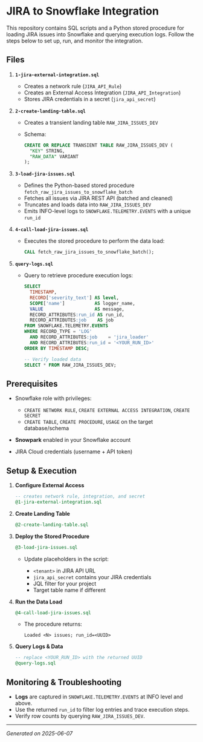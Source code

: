 # JIRA to Snowflake Integration

This repository contains SQL scripts and a Python stored procedure for loading JIRA issues into Snowflake and querying execution logs. Follow the steps below to set up, run, and monitor the integration.

## Files

1. **`1-jira-external-integration.sql`**

   * Creates a network rule (`JIRA_API_Rule`)
   * Creates an External Access Integration (`JIRA_API_Integration`)
   * Stores JIRA credentials in a secret (`jira_api_secret`)

2. **`2-create-landing-table.sql`**

   * Creates a transient landing table `RAW_JIRA_ISSUES_DEV`
   * Schema:

     ```sql
     CREATE OR REPLACE TRANSIENT TABLE RAW_JIRA_ISSUES_DEV (
       "KEY" STRING,
       "RAW_DATA" VARIANT
     );
     ```

3. **`3-load-jira-issues.sql`**

   * Defines the Python-based stored procedure `fetch_raw_jira_issues_to_snowflake_batch`
   * Fetches all issues via JIRA REST API (batched and cleaned)
   * Truncates and loads data into `RAW_JIRA_ISSUES_DEV`
   * Emits INFO-level logs to `SNOWFLAKE.TELEMETRY.EVENTS` with a unique `run_id`

4. **`4-call-load-jira-issues.sql`**

   * Executes the stored procedure to perform the data load:

     ```sql
     CALL fetch_raw_jira_issues_to_snowflake_batch();
     ```

5. **`query-logs.sql`**

   * Query to retrieve procedure execution logs:

     ```sql
     SELECT
       TIMESTAMP,
       RECORD['severity_text'] AS level,
       SCOPE['name']           AS logger_name,
       VALUE                   AS message,
       RECORD_ATTRIBUTES:run_id AS run_id,
       RECORD_ATTRIBUTES:job    AS job
     FROM SNOWFLAKE.TELEMETRY.EVENTS
     WHERE RECORD_TYPE = 'LOG'
       AND RECORD_ATTRIBUTES:job    = 'jira_loader'
       AND RECORD_ATTRIBUTES:run_id = '<YOUR_RUN_ID>'
     ORDER BY TIMESTAMP DESC;

     -- Verify loaded data
     SELECT * FROM RAW_JIRA_ISSUES_DEV;
     ```

## Prerequisites

* Snowflake role with privileges:

  * `CREATE NETWORK RULE`, `CREATE EXTERNAL ACCESS INTEGRATION`, `CREATE SECRET`
  * `CREATE TABLE`, `CREATE PROCEDURE`, `USAGE` on the target database/schema
* **Snowpark** enabled in your Snowflake account
* JIRA Cloud credentials (username + API token)

## Setup & Execution

1. **Configure External Access**

   ```sql
   -- creates network rule, integration, and secret
   @1-jira-external-integration.sql
   ```

2. **Create Landing Table**

   ```sql
   @2-create-landing-table.sql
   ```

3. **Deploy the Stored Procedure**

   ```sql
   @3-load-jira-issues.sql
   ```

   * Update placeholders in the script:

     * `<tenant>` in JIRA API URL
     * `jira_api_secret` contains your JIRA credentials
     * JQL filter for your project
     * Target table name if different

4. **Run the Data Load**

   ```sql
   @4-call-load-jira-issues.sql
   ```

   * The procedure returns:

     ```text
     Loaded <N> issues; run_id=<UUID>
     ```

5. **Query Logs & Data**

   ```sql
   -- replace <YOUR_RUN_ID> with the returned UUID
   @query-logs.sql
   ```

## Monitoring & Troubleshooting

* **Logs** are captured in `SNOWFLAKE.TELEMETRY.EVENTS` at INFO level and above.
* Use the returned `run_id` to filter log entries and trace execution steps.
* Verify row counts by querying `RAW_JIRA_ISSUES_DEV`.

---

*Generated on 2025-06-07*
